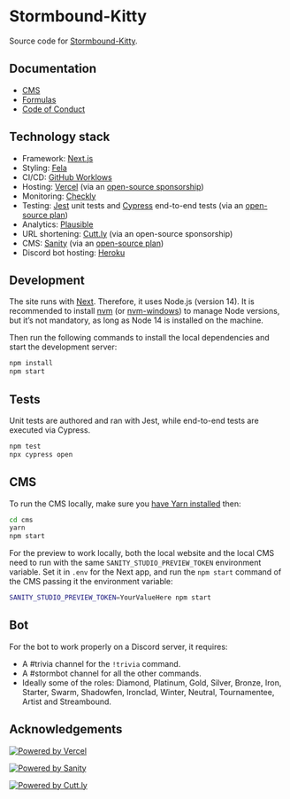 # Stormbound-Kitty

Source code for [Stormbound-Kitty](https://stormbound-kitty.com/).

## Documentation

- [CMS](./docs/CMS.md)
- [Formulas](./docs/FORMULAS.md)
- [Code of Conduct](./CODE_OF_CONDUCT.md)

## Technology stack

- Framework: [Next.js](https://nextjs.org/)
- Styling: [Fela](https://fela.js.org/)
- CI/CD: [GitHub Worklows](https://docs.github.com/en/actions/using-workflows)
- Hosting: [Vercel](https://vercel.com/) (via an [open-source sponsorship](https://vercel.com/support/articles/can-vercel-sponsor-my-open-source-project))
- Monitoring: [Checkly](https://www.checklyhq.com/)
- Testing: [Jest](https://jestjs.io/) unit tests and [Cypress](https://www.cypress.io/) end-to-end tests (via an [open-source plan](https://docs.cypress.io/guides/dashboard/organizations#Open-Source-Plan))
- Analytics: [Plausible](https://plausible.io/)
- URL shortening: [Cutt.ly](https://cutt.ly/) (via an open-source sponsorship)
- CMS: [Sanity](sanity.io/) (via an [open-source plan](https://www.sanity.io/docs/open-source-plan))
- Discord bot hosting: [Heroku](https://www.heroku.com/)

## Development

The site runs with [Next](https://nextjs.org/). Therefore, it uses Node.js (version 14). It is recommended to install [nvm](https://github.com/nvm-sh/nvm) (or [nvm-windows](https://github.com/coreybutler/nvm-windows)) to manage Node versions, but it’s not mandatory, as long as Node 14 is installed on the machine.

Then run the following commands to install the local dependencies and start the development server:

```sh
npm install
npm start
```

## Tests

Unit tests are authored and ran with Jest, while end-to-end tests are executed via Cypress.

```sh
npm test
npx cypress open
```

## CMS

To run the CMS locally, make sure you [have Yarn installed](https://classic.yarnpkg.com/lang/en/docs/install/) then:

```sh
cd cms
yarn
npm start
```

For the preview to work locally, both the local website and the local CMS need to run with the same `SANITY_STUDIO_PREVIEW_TOKEN` environment variable. Set it in `.env` for the Next app, and run the `npm start` command of the CMS passing it the environment variable:

```sh
SANITY_STUDIO_PREVIEW_TOKEN=YourValueHere npm start
```

## Bot

For the bot to work properly on a Discord server, it requires:

- A #trivia channel for the `!trivia` command.
- A #stormbot channel for all the other commands.
- Ideally some of the roles: Diamond, Platinum, Gold, Silver, Bronze, Iron, Starter, Swarm, Shadowfen, Ironclad, Winter, Neutral, Tournamentee, Artist and Streambound.

## Acknowledgements

[![Powered by Vercel](https://www.datocms-assets.com/31049/1618983297-powered-by-vercel.svg)](https://vercel.com/?utm_source=stormbound&utm_campaign=oss)

[![Powered by Sanity](https://stormbound-kitty.com/assets/images/sanity-logo.png)](https://www.sanity.io/)

[![Powered by Cutt.ly](https://cutt.ly/img/cuttly.svg)](https://cutt.ly/)
